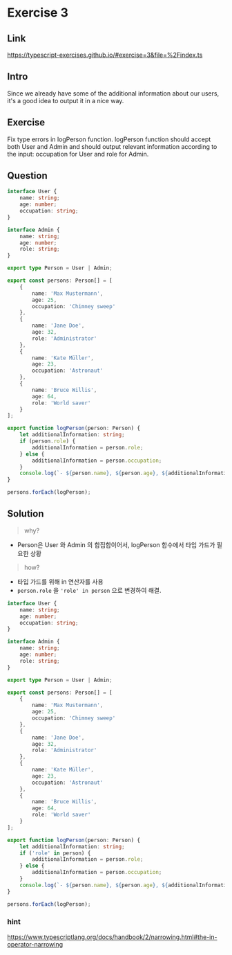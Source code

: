 # Exercise 3

## Link

<https://typescript-exercises.github.io/#exercise=3&file=%2Findex.ts>

## Intro

Since we already have some of the additional
    information about our users, it's a good idea
    to output it in a nice way.

## Exercise

Fix type errors in logPerson function.
logPerson function should accept both User and Admin and should output relevant information according to the input: occupation for User and role for Admin.

## Question

```ts
interface User {
    name: string;
    age: number;
    occupation: string;
}

interface Admin {
    name: string;
    age: number;
    role: string;
}

export type Person = User | Admin;

export const persons: Person[] = [
    {
        name: 'Max Mustermann',
        age: 25,
        occupation: 'Chimney sweep'
    },
    {
        name: 'Jane Doe',
        age: 32,
        role: 'Administrator'
    },
    {
        name: 'Kate Müller',
        age: 23,
        occupation: 'Astronaut'
    },
    {
        name: 'Bruce Willis',
        age: 64,
        role: 'World saver'
    }
];

export function logPerson(person: Person) {
    let additionalInformation: string;
    if (person.role) {
        additionalInformation = person.role;
    } else {
        additionalInformation = person.occupation;
    }
    console.log(`- ${person.name}, ${person.age}, ${additionalInformation}`);
}

persons.forEach(logPerson);
```

## Solution

> why?

- Person은 User 와 Admin 의 합집함이어서, logPerson 함수에서 타입 가드가 필요한 상황

> how?

- 타입 가드를 위해 in 연산자를 사용
- `person.role` 을 `'role' in person` 으로 변경하여 해결.

```ts
interface User {
    name: string;
    age: number;
    occupation: string;
}

interface Admin {
    name: string;
    age: number;
    role: string;
}

export type Person = User | Admin;

export const persons: Person[] = [
    {
        name: 'Max Mustermann',
        age: 25,
        occupation: 'Chimney sweep'
    },
    {
        name: 'Jane Doe',
        age: 32,
        role: 'Administrator'
    },
    {
        name: 'Kate Müller',
        age: 23,
        occupation: 'Astronaut'
    },
    {
        name: 'Bruce Willis',
        age: 64,
        role: 'World saver'
    }
];

export function logPerson(person: Person) {
    let additionalInformation: string;
    if ('role' in person) {
        additionalInformation = person.role;
    } else {
        additionalInformation = person.occupation;
    }
    console.log(`- ${person.name}, ${person.age}, ${additionalInformation}`);
}

persons.forEach(logPerson);
```

### hint

 <https://www.typescriptlang.org/docs/handbook/2/narrowing.html#the-in-operator-narrowing>
